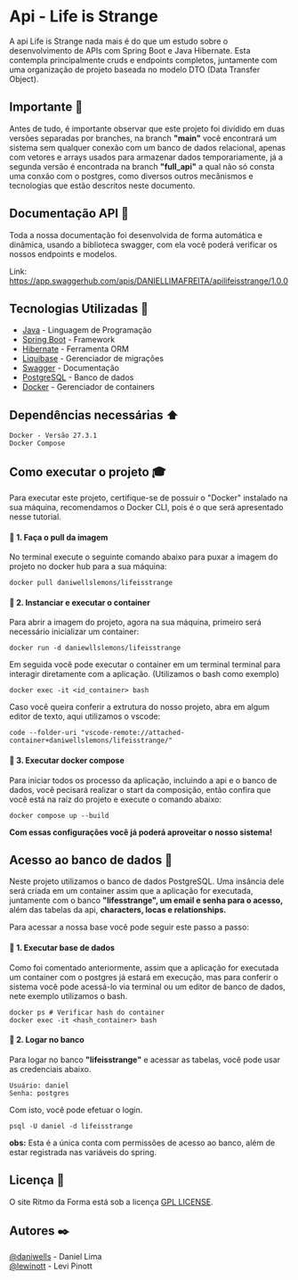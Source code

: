 # Api - Life is Strange

A api Life is Strange nada mais é do que um estudo sobre o desenvolvimento de APIs com Spring Boot e Java Hibernate. Esta contempla principalmente cruds e endpoints completos, juntamente com uma organização de projeto baseada no modelo DTO (Data Transfer Object).

## Importante :loudspeaker:
Antes de tudo, é importante observar que este projeto foi divídido em duas versões separadas por branches, na branch <b>"main"</b> você encontrará um sistema sem qualquer conexão com um banco de dados relacional, apenas com vetores e arrays usados para armazenar dados temporariamente, já a segunda versão é encontrada na branch <b>"full_api"</b> a qual não só consta uma conxão com o postgres, como diversos outros mecânismos e tecnologias que estão descritos neste documento.

## Documentação API :book:
Toda a nossa documentação foi desenvolvida de forma automática e dinâmica, usando a biblioteca swagger, com ela você poderá verificar os nossos endpoints e modelos.

Link: https://app.swaggerhub.com/apis/DANIELLIMAFREITA/apilifeisstrange/1.0.0

## Tecnologias Utilizadas :hammer:
* [Java](https://www.java.com/pt-BR/) - Linguagem de Programação
* [Spring Boot](https://spring.io/) - Framework
* [Hibernate](https://hibernate.org/) - Ferramenta ORM
* [Liquibase](https://www.liquibase.com/) - Gerenciador de migrações
* [Swagger](https://swagger.io/) - Documentação
* [PostgreSQL](https://www.postgresql.org/) - Banco de dados
* [Docker](https://www.docker.com/) - Gerenciador de containers

## Dependências necessárias :arrow_up:
    Docker - Versão 27.3.1
    Docker Compose
    
## Como executar o projeto :mortar_board:

Para executar este projeto, certifique-se de possuir o "Docker" instalado na sua máquina, recomendamos o Docker CLI, pois é o que será apresentado nesse tutorial.

#### 🔴 1. Faça o pull da imagem
No terminal execute o seguinte comando abaixo para puxar a imagem do projeto no docker hub para a sua máquina:

    docker pull daniwellslemons/lifeisstrange
    
#### 🔴 2. Instanciar e executar o container
Para abrir a imagem do projeto, agora na sua máquina, primeiro será necessário inicializar um container:

    docker run -d daniewllslemons/lifeisstrange

Em seguida você pode executar o container em um terminal terminal para interagir diretamente com a aplicação. (Utilizamos o bash como exemplo)

    docker exec -it <id_container> bash

Caso você queira conferir a extrutura do nosso projeto, abra em algum editor de texto, aqui utilizamos o vscode:

    code --folder-uri "vscode-remote://attached-container+daniwellslemons/lifeisstrange/"

#### 🔴 3. Executar docker compose
Para iniciar todos os processo da aplicação, incluindo a api e o banco de dados, você pecisará realizar o start da composição, então confira que você está na raíz do projeto e execute o comando abaixo:

    docker compose up --build 

<b>Com essas configurações você já poderá aproveitar o nosso sistema!</b>

## Acesso ao banco de dados :key:
Neste projeto utilizamos o banco de dados PostgreSQL. Uma insância dele será criada em um container assim que a aplicação for executada, juntamente com o banco <b>"lifesstrange", um email e senha para o acesso,</b> além das tabelas da api, <b>characters, locas e relationships.</b>

Para acessar a nossa base você pode seguir este passo a passo:

#### 🔴 1. Executar base de dados
Como foi comentado anteriormente, assim que a aplicação for executada um container com o postgres já estará em execução, mas para conferir o sistema você pode acessá-lo via terminal ou um editor de banco de dados, nete exemplo utilizamos o bash.

    docker ps # Verificar hash do container
    docker exec -it <hash_container> bash

#### 🔴 2. Logar no banco
Para logar no banco <b>"lifeisstrange"</b> e acessar as tabelas, você pode usar as credenciais abaixo.

    Usuário: daniel
    Senha: postgres

Com isto, você pode efetuar o login.

    psql -U daniel -d lifeisstrange

<b>obs:</b> Esta é a única conta com permissões de acesso ao banco, além de estar registrada nas variáveis do spring.

## Licença :page_with_curl:

O site Ritmo da Forma está sob a licença [GPL LICENSE](LICENCE).

## Autores :black_nib:

[@daniwells](https://github.com/daniwells) - Daniel Lima <br>
[@lewinott](https://github.com/lewinott) - Levi Pinott
